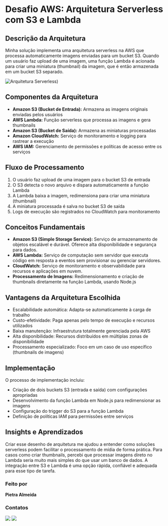 # Desafio AWS: Arquitetura Serverless com S3 e Lambda

## Descrição da Arquitetura
Minha solução implementa uma arquitetura serverless na AWS que processa automaticamente imagens enviadas para um bucket S3. Quando um usuário faz upload de uma imagem, uma função Lambda é acionada para criar uma miniatura (thumbnail) da imagem, que é então armazenada em um bucket S3 separado.

![Arquitetura Serverless](Arquiterura.svg))

## Componentes da Arquitetura
- **Amazon S3 (Bucket de Entrada):** Armazena as imagens originais enviadas pelos usuários  
- **AWS Lambda:** Função serverless que processa as imagens e gera thumbnails  
- **Amazon S3 (Bucket de Saída):** Armazena as miniaturas processadas  
- **Amazon CloudWatch:** Serviço de monitoramento e logging para rastrear a execução  
- **AWS IAM:** Gerenciamento de permissões e políticas de acesso entre os serviços  

## Fluxo de Processamento
1. O usuário faz upload de uma imagem para o bucket S3 de entrada  
2. O S3 detecta o novo arquivo e dispara automaticamente a função Lambda  
3. A Lambda baixa a imagem, redimensiona para criar uma miniatura (thumbnail)  
4. A miniatura processada é salva no bucket S3 de saída  
5. Logs de execução são registrados no CloudWatch para monitoramento  

## Conceitos Fundamentais
- **Amazon S3 (Simple Storage Service):** Serviço de armazenamento de objetos escalável e durável. Oferece alta disponibilidade e segurança para dados.  
- **AWS Lambda:** Serviço de computação sem servidor que executa código em resposta a eventos sem provisionar ou gerenciar servidores.  
- **CloudWatch:** Serviço de monitoramento e observabilidade para recursos e aplicações em nuvem.  
- **Processamento de Imagens:** Redimensionamento e criação de thumbnails diretamente na função Lambda, usando Node.js  

## Vantagens da Arquitetura Escolhida
- Escalabilidade automática: Adapta-se automaticamente à carga de trabalho  
- Custo-efetividade: Paga apenas pelo tempo de execução e recursos utilizados  
- Baixa manutenção: Infraestrutura totalmente gerenciada pela AWS  
- Alta disponibilidade: Recursos distribuídos em múltiplas zonas de disponibilidade  
- Processamento especializado: Foco em um caso de uso específico (thumbnails de imagens)  

## Implementação
O processo de implementação incluiu:  
- Criação de dois buckets S3 (entrada e saída) com configurações apropriadas  
- Desenvolvimento da função Lambda em Node.js para redimensionar as imagens 
- Configuração do trigger do S3 para a função Lambda  
- Definição de políticas IAM para permissões entre serviços  

## Insights e Aprendizados
Criar esse desenho de arquitetura me ajudou a entender como soluções serverless podem facilitar o processamento de mídia de forma prática. Para casos como criar thumbnails, percebi que processar imagens direto no Lambda seria muito mais simples do que usar um banco de dados. A integração entre S3 e Lambda é uma opção rápida, confiável e adequada para esse tipo de tarefa. 

### Feito por
**Pietra Almeida**

### Contatos
<div> 
    <a href = "mailto:costapietra@gmail.com"><img loading="lazy" src="https://img.shields.io/badge/Gmail-D14836?style=for-the-badge&logo=gmail&logoColor=white" target="_blank"></a>
    <a href="https://www.linkedin.com/in/almeidapietra" target="_blank"><img loading="lazy" src="https://img.shields.io/badge/-LinkedIn-%230077B5?style=for-the-badge&logo=linkedin&logoColor=white" target="_blank"></a>   
</div>

